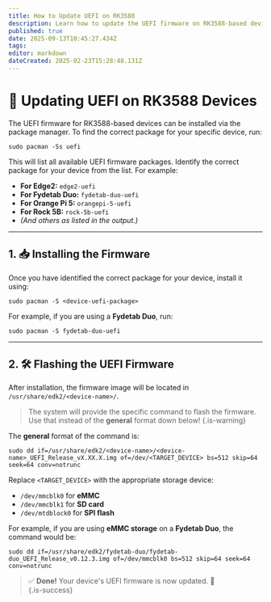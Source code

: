 ```yaml
---
title: How to Update UEFI on RK3588
description: Learn how to update the UEFI firmware on RK3588-based devices running BredOS
published: true
date: 2025-09-13T10:45:27.434Z
tags: 
editor: markdown
dateCreated: 2025-02-23T15:28:48.131Z
---
```


# 🔄 Updating UEFI on RK3588 Devices

The UEFI firmware for RK3588-based devices can be installed via the package manager. To find the correct package for your specific device, run:

```
sudo pacman -Ss uefi
```

This will list all available UEFI firmware packages. Identify the correct package for your device from the list. For example:

- **For Edge2:** `edge2-uefi`
- **For Fydetab Duo:** `fydetab-duo-uefi`
- **For Orange Pi 5:** `orangepi-5-uefi`
- **For Rock 5B:** `rock-5b-uefi`
- *(And others as listed in the output.)*

---

## 1. 📥 Installing the Firmware

Once you have identified the correct package for your device, install it using:

```
sudo pacman -S <device-uefi-package>
```

For example, if you are using a **Fydetab Duo**, run:

```
sudo pacman -S fydetab-duo-uefi
```

---

## 2. 🛠️ Flashing the UEFI Firmware

After installation, the firmware image will be located in `/usr/share/edk2/<device-name>/`. 
> The system will provide the specific command to flash the firmware. Use that instead of the **general** format down below!
{.is-warning}

The **general** format of the command is:

```
sudo dd if=/usr/share/edk2/<device-name>/<device-name>_UEFI_Release_vX.XX.X.img of=/dev/<TARGET_DEVICE> bs=512 skip=64 seek=64 conv=notrunc
```

Replace `<TARGET_DEVICE>` with the appropriate storage device:  

- `/dev/mmcblk0` for **eMMC**
- `/dev/mmcblk1` for **SD card**
- `/dev/mtdblock0` for **SPI flash**

For example, if you are using **eMMC storage** on a **Fydetab Duo**, the command would be:

```
sudo dd if=/usr/share/edk2/fydetab-duo/fydetab-duo_UEFI_Release_v0.12.3.img of=/dev/mmcblk0 bs=512 skip=64 seek=64 conv=notrunc
```

> 
> ✅ **Done!** Your device's UEFI firmware is now updated. 🚀  
{.is-success}

